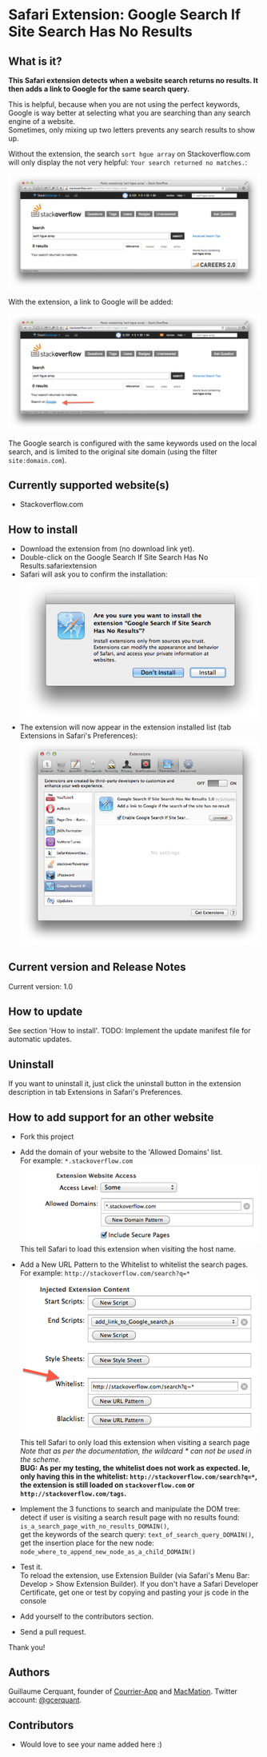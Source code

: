 # Safari Extension: Google Search If Site Search Has No Results

## What is it?
**This Safari extension detects when a website search returns no results. It then adds a link to Google for the same search query.**

This is helpful, because when you are not using the perfect keywords, Google is way better at selecting what you are searching than any search engine of a website.  
Sometimes, only mixing up two letters prevents any search results to show up.


Without the extension, the search `sort hgue array` on Stackoverflow.com will only display the not very helpful: `Your search returned no matches.`:

![Screenshot without the extension](./documentation_images/Stackoverflow_search_without_this_extension.png)  

With the extension, a link to Google will be added: 

![Screenshot without the extension](./documentation_images/Stackoverflow_search_with_this_extension_installed.png)  

The Google search is configured with the same keywords used on the local search, and is limited to the original site domain (using the filter `site:domain.com`).


## Currently supported website(s)
- Stackoverflow.com

## How to install

- Download the extension from (no download link yet). 
- Double-click on the Google Search If Site Search Has No Results.safariextension
- Safari will ask you to confirm the installation:  
![Confirm installation](./documentation_images/confirm_installation.png)  
- The extension will now appear in the extension installed list (tab Extensions in Safari's Preferences):
![Extension installed](./documentation_images/extension_installed.png)  


## Current version and Release Notes

Current version: 1.0

## How to update

See section 'How to install'.
TODO: Implement the update manifest file for automatic updates.

## Uninstall

If you want to uninstall it, just click the uninstall button in the extension description in tab Extensions in Safari's Preferences.


## How to add support for an other website

- Fork this project

- Add the domain of your website to the 'Allowed Domains' list.  
For example: `*.stackoverflow.com`  
![Screenshot example](./documentation_images/New_Domain_Pattern_In_Allowed_Domains.png)  
This tell Safari to load this extension when visiting the host name.
    
- Add a New URL Pattern to the Whitelist to whitelist the search pages.  
For example: `http://stackoverflow.com/search?q=*`  
![Screenshot example](./documentation_images/New_URL_Pattern_In_Injected_Extension_Content_Whitelist.png)  
This tell Safari to only load this extension when visiting a search page  
*Note that as per the documentation, the wildcard * can not be used in the scheme.*  
**BUG: As per my testing, the whitelist does not work as expected. Ie, only having this in the whitelist: `http://stackoverflow.com/search?q=*`, the extension is still loaded on `stackoverflow.com` or `http://stackoverflow.com/tags`.**

- Implement the 3 functions to search and manipulate the DOM tree:  
  detect if user is visiting a search result page with no results found: `is_a_search_page_with_no_results_DOMAIN()`,  
  get the keywords of the search query: `text_of_search_query_DOMAIN()`,  
  get the insertion place for the new node: `node_where_to_append_new_node_as_a_child_DOMAIN()`

- Test it.  
To reload the extension, use Extension Builder (via Safari's Menu Bar: Develop > Show Extension Builder).
If you don't have a Safari Developer Certificate, get one or test by copying and pasting your js code in the console

- Add yourself to the contributors section. 

- Send a pull request.

Thank you!

## Authors

Guillaume Cerquant, founder of [Courrier-App](http://www.courrier-app.fr "Envoi de recommandés par internet") and [MacMation](http://www.macmation.com "Mac Automation"). Twitter account: [@gcerquant](http://www.twitter.com/gcerquant "Guillaume Cerquant's twitter account").

## Contributors

- Would love to see your name added here :)